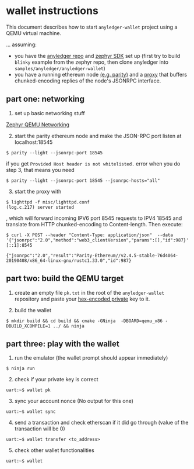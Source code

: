 # wallet instructions

This document describes how to start `anyledger-wallet` project using a QEMU virtual machine.

... assuming:
- you have the [anyledger repo](https://github.com/AnyLedger/anyledger-wallet) and [zephyr SDK](https://docs.zephyrproject.org/latest/getting_started/getting_started.html#set-up-a-development-system) set up (first try to build `blinky` example from the zephyr repo, then clone anyledger into `samples/anyledger/anyledger-wallet`)
- you have a running ethereum node [(e.g. parity)](https://github.com/paritytech/parity-ethereum/releases) and a [proxy](https://github.com/AnyLedger/anyledger-wallet/blob/master/misc/lighttpd.conf) that buffers chunked-encoding replies of the node's JSONRPC interface.


## part one: networking
1) set up basic networking stuff

[Zephyr QEMU Networking](https://docs.zephyrproject.org/1.13.0/subsystems/networking/qemu_setup.html)

2) start the parity ethereum node and make the JSON-RPC port listen at localhost:18545
```
$ parity --light --jsonrpc-port 18545
```

if you get `Provided Host header is not whitelisted.` error when you do step 3, that means you need
```
$ parity --light --jsonrpc-port 18545 --jsonrpc-hosts="all"
```

3) start the proxy with 

```
$ lighttpd -f misc/lighttpd.conf
(log.c.217) server started 
```

, which will forward incoming IPV6 port 8545 requests to IPV4 18545 and translate from HTTP chunked-encoding to Content-length. Then execute:

```
$ curl -X POST --header "Content-Type: application/json"  --data '{"jsonrpc":"2.0","method":"web3_clientVersion","params":[],"id":987}' [::1]:8545
 
{"jsonrpc":"2.0","result":"Parity-Ethereum//v2.4.5-stable-76d4064-20190408/x86_64-linux-gnu/rustc1.33.0","id":987}
```


## part two: build the QEMU target
1) create an empty file `pk.txt` in the root of the `anyledger-wallet` repository and paste your [hex-encoded private](https://theethereum.wiki/w/index.php/Accounts,_Addresses,_Public_And_Private_Keys,_And_Tokens#Private_Key) key to it.

2) build the wallet

`$ mkdir build && cd build && cmake -GNinja  -DBOARD=qemu_x86 -DBUILD_XCOMPILE=1 ../ && ninja`

## part three: play with the wallet
1) run the emulator (the wallet prompt should appear immediately)

`$ ninja run`


2) check if your private key is correct

`uart:~$ wallet pk`


3) sync your account nonce (No output for this one)

`uart:~$ wallet sync`

4) send a transaction and check etherscan if it did go through (value of the transaction will be 0)

`uart:~$ wallet transfer <to_address>`

5) check other wallet functionalities

`uart:~$ wallet`
